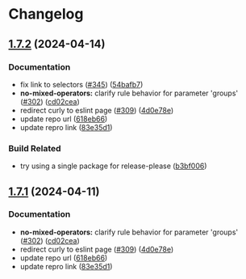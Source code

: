 # Changelog

## [1.7.2](https://github.com/eslint-community/eslint-stylistic/compare/v1.7.1...v1.7.2) (2024-04-14)


### Documentation

* fix link to selectors ([#345](https://github.com/eslint-community/eslint-stylistic/issues/345)) ([54bafb7](https://github.com/eslint-community/eslint-stylistic/commit/54bafb76c43bb8e808b5019f5d9e9e8a4e0ee387))
* **no-mixed-operators:** clarify rule behavior for parameter 'groups' ([#302](https://github.com/eslint-community/eslint-stylistic/issues/302)) ([cd02cea](https://github.com/eslint-community/eslint-stylistic/commit/cd02cea85ce3cafee1d8bf5f3b4dfa9bee920542))
* redirect curly to eslint page ([#309](https://github.com/eslint-community/eslint-stylistic/issues/309)) ([4d0e78e](https://github.com/eslint-community/eslint-stylistic/commit/4d0e78ecc222d7af39c01fdd95d08d5af7491754))
* update repo url ([618eb66](https://github.com/eslint-community/eslint-stylistic/commit/618eb6614a6d08f694ec61ce62df0f4865285230))
* update repro link ([83e35d1](https://github.com/eslint-community/eslint-stylistic/commit/83e35d13ba0a54ef484e20ac5df143b600d38fd3))


### Build Related

* try using a single package for release-please ([b3bf006](https://github.com/eslint-community/eslint-stylistic/commit/b3bf006e340a5690479b82f457c4f9826ef24e67))

## [1.7.1](https://github.com/eslint-community/eslint-stylistic/compare/monorepo-v1.7.0...monorepo-v1.7.1) (2024-04-11)


### Documentation

* **no-mixed-operators:** clarify rule behavior for parameter 'groups' ([#302](https://github.com/eslint-community/eslint-stylistic/issues/302)) ([cd02cea](https://github.com/eslint-community/eslint-stylistic/commit/cd02cea85ce3cafee1d8bf5f3b4dfa9bee920542))
* redirect curly to eslint page ([#309](https://github.com/eslint-community/eslint-stylistic/issues/309)) ([4d0e78e](https://github.com/eslint-community/eslint-stylistic/commit/4d0e78ecc222d7af39c01fdd95d08d5af7491754))
* update repo url ([618eb66](https://github.com/eslint-community/eslint-stylistic/commit/618eb6614a6d08f694ec61ce62df0f4865285230))
* update repro link ([83e35d1](https://github.com/eslint-community/eslint-stylistic/commit/83e35d13ba0a54ef484e20ac5df143b600d38fd3))
